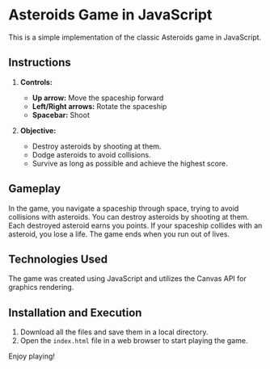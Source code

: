 # Asteroids Game in JavaScript

This is a simple implementation of the classic Asteroids game in JavaScript.

## Instructions

1. **Controls:**
   - **Up arrow:** Move the spaceship forward
   - **Left/Right arrows:** Rotate the spaceship
   - **Spacebar:** Shoot
   
2. **Objective:**
   - Destroy asteroids by shooting at them.
   - Dodge asteroids to avoid collisions.
   - Survive as long as possible and achieve the highest score.

## Gameplay

In the game, you navigate a spaceship through space, trying to avoid collisions with asteroids. You can destroy asteroids by shooting at them. Each destroyed asteroid earns you points. If your spaceship collides with an asteroid, you lose a life. The game ends when you run out of lives.

## Technologies Used

The game was created using JavaScript and utilizes the Canvas API for graphics rendering.

## Installation and Execution

1. Download all the files and save them in a local directory.
2. Open the `index.html` file in a web browser to start playing the game.

Enjoy playing!
